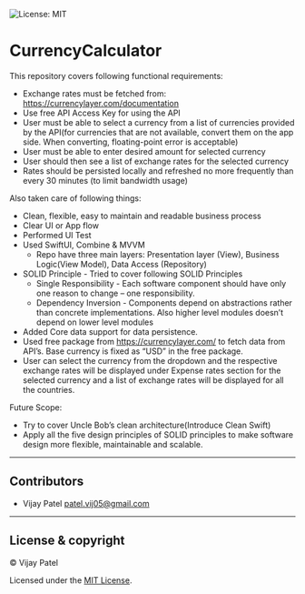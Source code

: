 ![License: MIT](https://img.shields.io/badge/License-MIT-green.svg)

# CurrencyCalculator

This repository covers following functional requirements:
* Exchange rates must be fetched from: https://currencylayer.com/documentation
* Use free API Access Key for using the API
* User must be able to select a currency from a list of currencies provided by the API(for currencies that are not available, convert them on the app side. When converting, floating-point error is acceptable)
* User must be able to enter desired amount for selected currency
* User should then see a list of exchange rates for the selected currency
* Rates should be persisted locally and refreshed no more frequently than every 30 minutes (to limit bandwidth usage)

Also taken care of following things:

* Clean, flexible, easy to maintain and readable business process
* Clear UI or App flow
* Performed UI Test
* Used SwiftUI, Combine & MVVM
    * Repo have three main layers: Presentation layer (View), Business Logic(View Model), Data Access (Repository)
* SOLID Principle - Tried to cover following SOLID Principles
    * Single Responsibility - Each software component should have only one reason to change – one responsibility.
    * Dependency Inversion - Components depend on abstractions rather than concrete implementations. Also higher level modules doesn’t depend on lower level modules
* Added Core data support for data persistence.
* Used free package from https://currencylayer.com/  to fetch data from API’s. Base currency is fixed as “USD” in the free package.
* User can select the currency from the dropdown and the respective exchange rates will be displayed under Expense rates section for the selected currency and a list of exchange rates will be displayed for all the countries.

Future Scope:

* Try to cover Uncle Bob’s clean architecture(Introduce Clean Swift)
* Apply all the five design principles of SOLID principles to make software design more flexible, maintainable and scalable.

---

## Contributors

- Vijay Patel <patel.vij05@gmail.com>

---

## License & copyright

© Vijay Patel

Licensed under the [MIT License](LICENSE).
